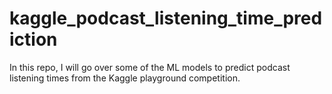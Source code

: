 # kaggle_podcast_listening_time_prediction
In this repo, I will go over some of the ML models to predict podcast listening times from the Kaggle playground competition.
